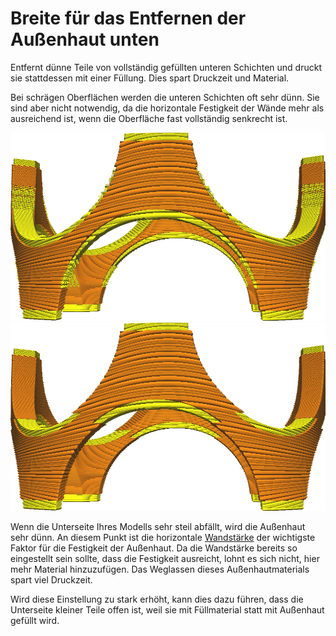 Breite für das Entfernen der Außenhaut unten
====
Entfernt dünne Teile von vollständig gefüllten unteren Schichten und druckt sie stattdessen mit einer Füllung. Dies spart Druckzeit und Material.

Bei schrägen Oberflächen werden die unteren Schichten oft sehr dünn. Sie sind aber nicht notwendig, da die horizontale Festigkeit der Wände mehr als ausreichend ist, wenn die Oberfläche fast vollständig senkrecht ist.

<!--screenshot {
"image_path": "skin_preshrink_original.png",
"models": [{"script": "stature_symmetrical.scad"}],
"camera_position": [104, -7, 4],
"settings": {
    "wall_line_count": 0,
    "infill_wall_line_count": 1,
    "bottom_skin_preshrink": 0,
    "top_skin_preshrink": 0
},
"colours": 32
}-->
<!--screenshot {
"image_path": "skin_preshrink_shrunk.png",
"models": [{"script": "stature_symmetrical.scad"}],
"camera_position": [104, -7, 4],
"settings": {
    "wall_line_count": 0,
    "infill_wall_line_count": 1,
    "bottom_skin_preshrink": 1,
    "top_skin_preshrink": 1
},
"colours": 32
}-->

![Vor dem Entfernen](../images/skin_preshrink_original.png)
![Nach dem Entfernen](../images/skin_preshrink_shrunk.png)

Wenn die Unterseite Ihres Modells sehr steil abfällt, wird die Außenhaut sehr dünn. An diesem Punkt ist die horizontale [Wandstärke](../shell/wall_thickness.md) der wichtigste Faktor für die Festigkeit der Außenhaut. Da die Wandstärke bereits so eingestellt sein sollte, dass die Festigkeit ausreicht, lohnt es sich nicht, hier mehr Material hinzuzufügen. Das Weglassen dieses Außenhautmaterials spart viel Druckzeit.

Wird diese Einstellung zu stark erhöht, kann dies dazu führen, dass die Unterseite kleiner Teile offen ist, weil sie mit Füllmaterial statt mit Außenhaut gefüllt wird.
